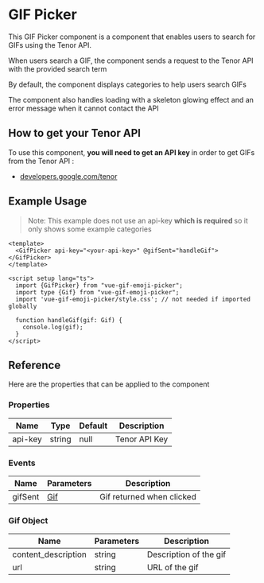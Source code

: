 <script setup>
import Basic from './demo/GifPicker/Basic.vue';
</script>

# GIF Picker

This GIF Picker component is a component that enables users to search for GIFs using the Tenor API.

When users search a GIF, the component sends a request to the Tenor API with the provided search term

By default, the component displays categories to help users search GIFs

The component also handles loading with a skeleton glowing effect and an error message when it cannot contact the API

## How to get your Tenor API

To use this component, <strong> you will need to get an API key </strong> in order to get GIFs from the Tenor API :

- [developers.google.com/tenor](https://developers.google.com/tenor/guides/quickstart#setup)

## Example Usage

> Note: This example does not use an api-key <strong> which is required </strong>so it only shows some example
> categories

<DemoContainer>
<Basic/>
</DemoContainer>

```vue
<template>
  <GifPicker api-key="<your-api-key>" @gifSent="handleGif"></GifPicker>
</template>

<script setup lang="ts">
  import {GifPicker} from "vue-gif-emoji-picker";
  import type {Gif} from "vue-gif-emoji-picker";
  import 'vue-gif-emoji-picker/style.css'; // not needed if imported globally

  function handleGif(gif: Gif) {
    console.log(gif);
  }
</script>
```

## Reference

Here are the properties that can be applied to the component

### Properties

| Name    | Type   | Default | Description   |
|---------|--------|---------|---------------|
| api-key | string | null    | Tenor API Key |

### Events

| Name    | Parameters         | Description               |
|---------|--------------------|---------------------------|
| gifSent | [Gif](#gif-object) | Gif returned when clicked |

### Gif Object

| Name                | Parameters | Description            |
|---------------------|------------|------------------------|
| content_description | string     | Description of the gif |
| url                 | string     | URL of the gif         |
